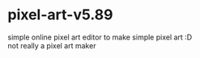 # pixel-art-v5.89
simple online pixel art editor to make simple pixel art :D
<br/>
 not really a pixel art maker 
